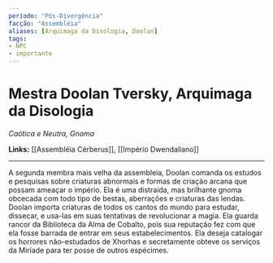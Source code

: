 ```yaml
---
período: "Pós-Divergência"
facção: "Assembléia"
aliases: [Arquimaga da Disologia, Doolan]
tags:
- NPC
- importante
---
```


# **Mestra Doolan Tversky, Arquimaga da Disologia**
*Caótica e Neutra, Gnoma*

**Links:** [[Assembléia Cérberus]], [[Império Dwendaliano]]

---

A segunda membra mais velha da assembleia, Doolan comanda os estudos e pesquisas sobre criaturas abnormais e formas de criação arcana que possam ameaçar o império. Ela é uma distraída, mas brilhante gnoma obcecada com todo tipo de bestas, aberrações e criaturas das lendas. Doolan importa criaturas de todos os cantos do mundo para estudar, dissecar, e usa-las em suas tentativas de revolucionar a magia. Ela guarda rancor da Biblioteca da Alma de Cobalto, pois sua reputação fez com que ela fosse barrada de entrar em seus estabelecimentos. Ela deseja catalogar os horrores não-estudados de Xhorhas e secretamente obteve os serviços da Miríade para ter posse de outros espécimes.